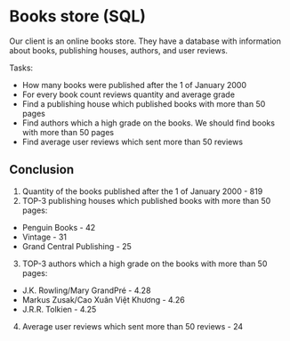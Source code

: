 # Books store (SQL)

Our client is an online books store. They have a database with information about books, publishing houses, authors, and user reviews.

Tasks:
- How many books were published after the 1 of January 2000
- For every book count reviews quantity and average grade
- Find a publishing house which published books with more than 50 pages
- Find authors which a high grade on the books. We should find books with more than 50 pages
- Find average user reviews which sent more than 50 reviews

## Conclusion

1. Quantity of the books published after the 1 of January 2000 - 819
2. TOP-3 publishing houses which published  books with more than 50 pages:
 * Penguin Books - 42
 * Vintage - 31
 * Grand Central Publishing - 25
3. TOP-3 authors which a high grade on the books with more than 50 pages:
 * J.K. Rowling/Mary GrandPré	 - 4.28
 * Markus Zusak/Cao Xuân Việt Khương - 4.26
 * J.R.R. Tolkien - 4.25
4. Average user reviews which sent more than 50 reviews - 24
